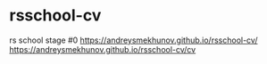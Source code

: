 # rsschool-cv
rs school stage #0
https://andreysmekhunov.github.io/rsschool-cv/
https://andreysmekhunov.github.io/rsschool-cv/cv